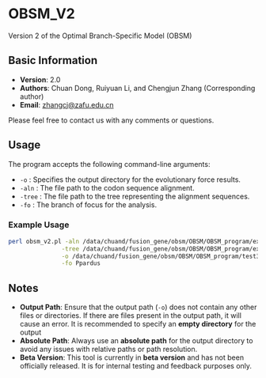 # OBSM_V2
Version 2 of the Optimal Branch-Specific Model (OBSM)

## Basic Information
- **Version**: 2.0
- **Authors**: Chuan Dong, Ruiyuan Li, and Chengjun Zhang (Corresponding author)
- **Email**: [zhangcj@zafu.edu.cn](mailto:zhangcj@zafu.edu.cn)

Please feel free to contact us with any comments or questions.

## Usage
The program accepts the following command-line arguments:

- `-o` : Specifies the output directory for the evolutionary force results.
- `-aln` : The file path to the codon sequence alignment.
- `-tree` : The file path to the tree representing the alignment sequences.
- `-fo` : The branch of focus for the analysis.

### Example Usage

```bash
perl obsm_v2.pl -aln /data/chuand/fusion_gene/obsm/OBSM/OBSM_program/example/dna_seq_for_paml.txt \
               -tree /data/chuand/fusion_gene/obsm/OBSM/OBSM_program/example/gene_tree.trees \
               -o /data/chuand/fusion_gene/obsm/OBSM/OBSM_program/test3 \
               -fo Ppardus
```

## Notes

- **Output Path**: Ensure that the output path (`-o`) does not contain any other files or directories. If there are files present in the output path, it will cause an error. It is recommended to specify an **empty directory** for the output
- **Absolute Path**: Always use an **absolute path** for the output directory to avoid any issues with relative paths or path resolution.
- **Beta Version**: This tool is currently in **beta version** and has not been officially released. It is for internal testing and feedback purposes only.

